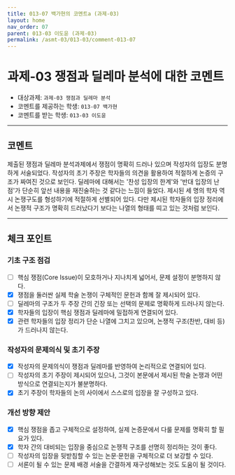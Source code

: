 ```yaml
---
title: 013-07 백가현의 코멘트a (과제-03) 
layout: home
nav_order: 07
parent: 013-03 이도윤 (과제-03)
permalink: /asmt-03/013-03/comment-013-07
---
```


# 과제-03 쟁점과 딜레마 분석에 대한 코멘트

- 대상과제: `과제-03 쟁점과 딜레마 분석`
- 코멘트를 제공하는 학생: `013-07 백가현` 
- 코멘트를 받는 학생: `013-03 이도윤` 

---

## 코멘트

제출된 쟁점과 딜레마 분석과제에서 쟁점이 명확히 드러나 있으며 작성자의 입장도 분명하게 서술되었다. 작성자의 초기 주장은 학자들의 의견을 활용하여 적절하게 논증의 구조가 짜여진 것으로 보인다. 딜레마에 대해서는 '찬성 입장의 한계'와 '반대 입장의 난점'가 단순히 앞선 내용을 재진술하는 것 같다는 느낌이 들었다. 제시된 세 명의 학자 역시 논쟁구도를 형성하기에 적절하게 선별되어 있다. 다만 제시된 학자들의 입장 정리에서 논쟁적 구조가 명확히 드러났다기 보다는 나열의 형태를 띠고 있는 것처럼 보인다.

---

## 체크 포인트

### **기초 구조 점검**
- [ ] 핵심 쟁점(Core Issue)이 모호하거나 지나치게 넓어서, 문제 설정이 분명하지 않다.
- [x] 쟁점을 둘러싼 실제 학술 논쟁이 구체적인 문헌과 함께 잘 제시되어 있다.
- [ ] 딜레마의 구조가 두 주장 간의 긴장 또는 선택의 문제로 명확하게 드러나지 않는다.
- [x] 학자들의 입장이 핵심 쟁점과 딜레마에 밀접하게 연결되어 있다.
- [x] 관련 학자들의 입장 정리가 단순 나열에 그치고 있으며, 논쟁적 구조(찬반, 대비 등)가 드러나지 않는다.

### **작성자의 문제의식 및 초기 주장**
- [x] 작성자의 문제의식이 쟁점과 딜레마를 반영하여 논리적으로 연결되어 있다.
- [ ] 작성자의 초기 주장이 제시되어 있으나, 그것이 본문에서 제시된 학술 논쟁과 어떤 방식으로 연결되는지가 불분명하다.
- [x] 초기 주장이 학자들의 논의 사이에서 스스로의 입장을 잘 구성하고 있다.

### **개선 방향 제안**
- [x] 핵심 쟁점을 좁고 구체적으로 설정하여, 실제 논증문에서 다룰 문제를 명확히 할 필요가 있다.
- [x] 학자 간의 대비되는 입장을 중심으로 논쟁적 구조를 선명히 정리하는 것이 좋다.
- [ ] 작성자의 입장을 뒷받침할 수 있는 논문·문헌을 구체적으로 더 보강할 수 있다.
- [ ] 서론이 될 수 있는 문제 배경 서술을 간결하게 재구성해보는 것도 도움이 될 것이다.
